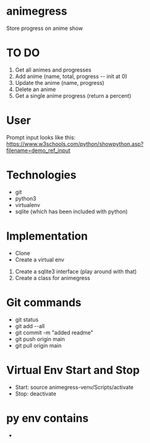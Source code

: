 # animegress
Store progress on anime show

# TO DO 
1. Get all animes and progresses
2. Add anime (name, total, progress -- init at 0)
3. Update the anime (name, progress)
4. Delete an anime
5. Get a single anime progress (return a percent)

# User
Prompt input looks like this: https://www.w3schools.com/python/showpython.asp?filename=demo_ref_input

# Technologies
- git
- python3
- virtualenv
- sqlite (which has been included with python)

# Implementation
- Clone
- Create a virtual env
1. Create a sqlite3 interface (play around with that)
2. Create a class for animegress

# Git commands
- git status
- git add --all
- git commit -m "added readme"
- git push origin main
- git pull origin main

# Virtual Env Start and Stop
- Start: source animegress-venv/Scripts/activate
- Stop: deactivate

# py env contains 
- 